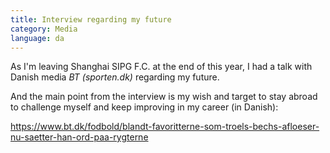 ```yaml
---
title: Interview regarding my future
category: Media
language: da
---
```

As I'm leaving Shanghai SIPG F.C. at the end of this year, I had a talk with Danish media _BT (sporten.dk)_ regarding my future.

And the main point from the interview is my wish and target to stay abroad to challenge myself and keep improving in my career (in Danish):

<https://www.bt.dk/fodbold/blandt-favoritterne-som-troels-bechs-afloeser-nu-saetter-han-ord-paa-rygterne>
